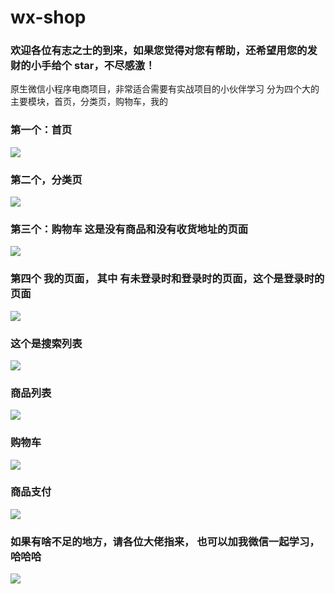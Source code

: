 # wx-shop

### 欢迎各位有志之士的到来，如果您觉得对您有帮助，还希望用您的发财的小手给个 star，不尽感激！

原生微信小程序电商项目，非常适合需要有实战项目的小伙伴学习
分为四个大的主要模块，首页，分类页，购物车，我的

### 第一个：首页
![](https://ae01.alicdn.com/kf/Hbcc09c4eebc74f369ad9c21cb1213947C.png)


### 第二个，分类页
![](https://ae01.alicdn.com/kf/H6e5cdf9f88e94153801a83c4583e8194c.png)

### 第三个：购物车 这是没有商品和没有收货地址的页面
![](https://ae01.alicdn.com/kf/Hc30e979851b94fc48cbbfcb4bd62e2a8s.png)


### 第四个 我的页面， 其中 有未登录时和登录时的页面，这个是登录时的页面
![](https://ae01.alicdn.com/kf/Hb76e93d7b50b43c4bfeddf039b323a9fX.png)

### 这个是搜索列表
![](https://ae01.alicdn.com/kf/H79cc633da88f42ff9b49a02d434ba77aF.png)

### 商品列表
![](https://ae01.alicdn.com/kf/Hb2d292ceddd4469f89304590860544acN.png)

### 购物车 
![](https://ae01.alicdn.com/kf/Ha6736999135f4b1588bb3472fbc5e50cY.png)

### 商品支付
![](https://ae01.alicdn.com/kf/H5825f21066f949e49ff5fe95d64949940.png)

### 如果有啥不足的地方，请各位大佬指来， 也可以加我微信一起学习，哈哈哈

![](https://ae01.alicdn.com/kf/H4c5eec6b185e4797ba2bc02218aaa1f2y.png)



